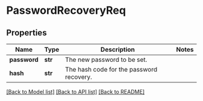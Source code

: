 # PasswordRecoveryReq

## Properties
Name | Type | Description | Notes
------------ | ------------- | ------------- | -------------
**password** | **str** | The new password to be set. | 
**hash** | **str** | The hash code for the password recovery. | 

[[Back to Model list]](../README.md#documentation-for-models) [[Back to API list]](../README.md#documentation-for-api-endpoints) [[Back to README]](../README.md)


